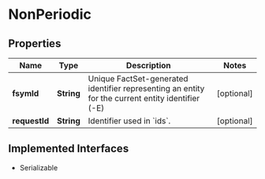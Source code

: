 

# NonPeriodic


## Properties

Name | Type | Description | Notes
------------ | ------------- | ------------- | -------------
**fsymId** | **String** | Unique FactSet-generated identifier representing an entity for the current entity identifier (-E) |  [optional]
**requestId** | **String** | Identifier used in &#x60;ids&#x60;. |  [optional]


## Implemented Interfaces

* Serializable


